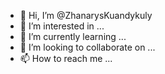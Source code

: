 - 👋 Hi, I’m @ZhanarysKuandykuly
- 👀 I’m interested in ...
- 🌱 I’m currently learning ...
- 💞️ I’m looking to collaborate on ...
- 📫 How to reach me ...

<!---
ZhanarysKuandykuly/ZhanarysKuandykuly is a ✨ special ✨ repository because its `README.md` (this file) appears on your GitHub profile.
You can click the Preview link to take a look at your changes.
--->

